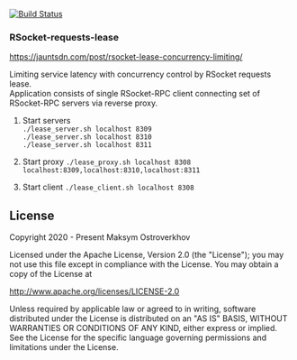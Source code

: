 [![Build Status](https://travis-ci.org/jauntsdn/rsocket-requests-lease.svg?branch=develop)](https://travis-ci.org/jauntsdn/rsocket-requests-lease)

### RSocket-requests-lease

https://jauntsdn.com/post/rsocket-lease-concurrency-limiting/

Limiting service latency with concurrency control by RSocket requests lease.  
Application consists of single RSocket-RPC client connecting set of RSocket-RPC servers via reverse proxy.

1. Start servers  
`./lease_server.sh localhost 8309`  
`./lease_server.sh localhost 8310`  
`./lease_server.sh localhost 8311`  

2. Start proxy
`./lease_proxy.sh localhost 8308 localhost:8309,localhost:8310,localhost:8311`

3. Start client
`./lease_client.sh localhost 8308`

## License
Copyright 2020 - Present Maksym Ostroverkhov

Licensed under the Apache License, Version 2.0 (the "License");
you may not use this file except in compliance with the License.
You may obtain a copy of the License at

   http://www.apache.org/licenses/LICENSE-2.0

Unless required by applicable law or agreed to in writing, software
distributed under the License is distributed on an "AS IS" BASIS,
WITHOUT WARRANTIES OR CONDITIONS OF ANY KIND, either express or implied.
See the License for the specific language governing permissions and
limitations under the License.
